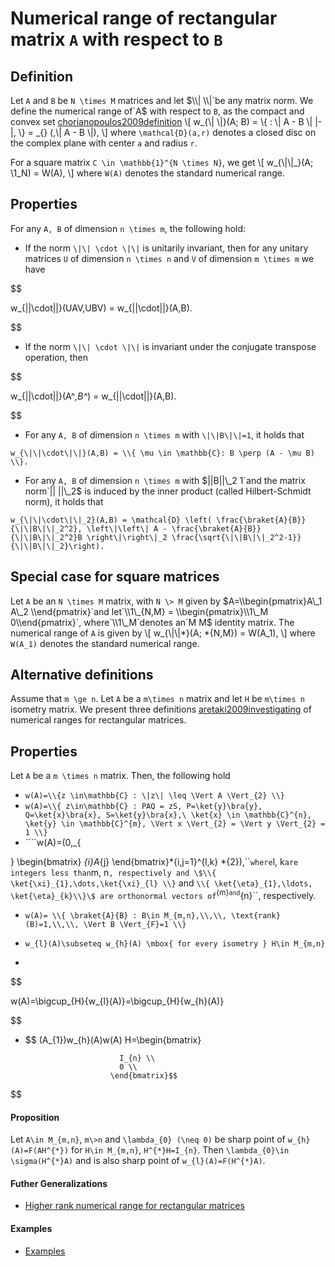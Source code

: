 # Numerical range of rectangular matrix `A` with respect to `B`

## Definition

Let `A` and `B` be `N \times M` matrices and let $\\|  \\|`be any matrix
norm. We define the numerical range of`A$ with respect to `B`, as the
compact and convex set [chorianopoulos2009definition](@cite) \\\[
w\_{\\| \\|}(A; B) = \\{ : \\| A - B \\| |- |,  \\} = \_{} (,\\| A - B
\\|), \\\] where `\mathcal{D}(a,r)` denotes a closed disc on the complex
plane with center `a` and radius `r`.

For a square matrix `C \in \mathbb{1}^{N \times N}`, we get \\\[
w\_{\\|\\|\_}(A; \\1\_N) = W(A), \\\] where `W(A)` denotes the standard
numerical range.

## Properties

For any `A, B` of dimension `n \times m`, the following hold:

  - If the norm `\|\| \cdot \|\|` is unitarily invariant, then for any
    unitary matrices `U` of dimension `n \times n` and `V` of dimension
    `m \times m` we have


$$

  w_{\|\|\cdot\|\|}(UAV,UBV) = w_{\|\|\cdot\|\|}(A,B).

 $$

  - If the norm `\|\| \cdot \|\|` is invariant under the conjugate
    transpose operation, then

$$

  w_{\|\|\cdot\|\|}(A^*,B^*) = w_{\|\|\cdot\|\|}(A,B).

 $$

  - For any `A, B` of dimension `n \times m` with `\|\|B\|\|=1`, it
    holds that

`w_{\|\|\cdot\|\|}(A,B) = \\{ \mu \in \mathbb{C}: B \perp (A - \mu B)
\\}.`

  - For any `A, B` of dimension `n \times m` with $||B||\_2 1`and the
    matrix norm`|| ||\_2$ is induced by the inner product (called
    Hilbert-Schmidt norm), it holds that

`w_{\|\|\cdot\|\|_2}(A,B) = \mathcal{D} \left(
\frac{\braket{A}{B}}{\|\|B\|\|_2^2}, \left\|\left\| A -
\frac{\braket{A}{B}}{\|\|B\|\|_2^2}B \right\|\right\|_2
\frac{\sqrt{\|\|B\|\|_2^2-1}}{\|\|B\|\|_2}\right).`

## Special case for square matrices

Let `A` be an `N \times M` matrix, with `N \> M` given by
$A=\\begin{pmatrix}A\_1
A\_2 \\end{pmatrix}`and let`\\1\_{N,M} = \\begin{pmatrix}\\1\_M
0\\end{pmatrix}`, where`\\1\_M`denotes an`M M$ identity matrix. The
numerical range of `A` is given by \\\[ w\_{\\|\\|*}(A; *{N,M}) =
W(A\_1), \\\] where `W(A_1)` denotes the standard numerical range.

## Alternative definitions

Assume that `m \ge n`. Let `A` be a `m\times n` matrix and let `H` be
`m\times n` isometry matrix. We present three definitions
[aretaki2009investigating](@cite) of numerical ranges for rectangular
matrices.

## Properties

Let `A` be a `m \times n` matrix. Then, the following hold

  - `w(A)=\\{z \in\mathbb{C} : \|z\| \leq \Vert A \Vert_{2} \\}`
  - `w(A)=\\{ z\in\mathbb{C} : PAQ = zS, P=\ket{y}\bra{y},
    Q=\ket{x}\bra{x}, S=\ket{y}\bra{x},\ \ket{x} \in \mathbb{C}^{n},
    \ket{y} \in \mathbb{C}^{m}, \Vert x \Vert_{2} = \Vert y \Vert_{2}
    = 1 \\}`
  - \`\`\`\`w(A)=(0,\_{

} \\begin{bmatrix} *{i}A*{j}
\\end{bmatrix}*{i,j=1}^{l,k} *{2}),\`\``where`l, k`are integers less
than`m, n`, respectively and \$\\{ \ket{\xi}_{1},\dots,\ket{\xi}_{l}
\\}` and `\\{ \ket{\eta}_{1},\ldots, \ket{\eta}_{k}\\}\$ are orthonormal
vectors of`<sup>{m}`and`</sup>{n}\`\`, respectively.

  - `w(A)= \\{ \braket{A}{B} : B\in M_{m,n},\\,\\, \text{rank}
    (B)=1,\\,\\, \Vert B \Vert_{F}=1 \\}`

  - `w_{l}(A)\subseteq w_{h}(A) \mbox{ for every isometry } H\in
    M_{m,n}`

  -

$$

 w(A)=\bigcup_{H}{w_{l}(A)}=\bigcup_{H}{w_{h}(A)}

 $$

  - $$ (A\_{1})w\_{h}(A)w(A)  H=\\begin{bmatrix}

                             I_{n} \\
                             0 \\
                           \end{bmatrix}$$
$$
#### Proposition

Let `A\in M_{m,n}`, `m\>n` and `\lambda_{0} (\neq 0)` be sharp point of
`w_{h}(A)=F(AH^{*})` for `H\in M_{m,n}`, `H^{*}H=I_{n}`. Then
`\lambda_{0}\in \sigma(H^{*}A)` and is also sharp point of
`w_{l}(A)=F(H^{*}A)`.

#### Futher Generalizations

  - [Higher rank numerical range for rectangular
    matrices](/numerical-range/generalizations/numerical-range-of-a-with-respect-to-b/higher-rank-numerical-range-for-rectangular)

#### Examples

  - [Examples](/numerical-range/generalizations/numerical-range-of-a-with-respect-to-b/examples)
